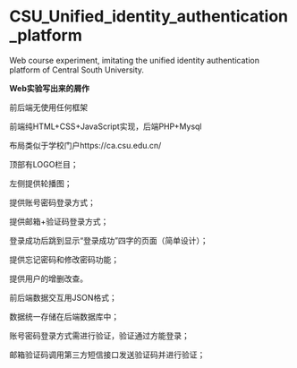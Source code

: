 # CSU_Unified_identity_authentication_platform
Web course experiment, imitating the unified identity authentication platform of Central South University.

**Web实验写出来的屑作**

前后端无使用任何框架

前端纯HTML+CSS+JavaScript实现，后端PHP+Mysql

布局类似于学校门户https://ca.csu.edu.cn/

顶部有LOGO栏目；

左侧提供轮播图；

提供账号密码登录方式；

提供邮箱+验证码登录方式；

登录成功后跳到显示“登录成功”四字的页面（简单设计）；

提供忘记密码和修改密码功能；

提供用户的增删改查。

前后端数据交互用JSON格式；

数据统一存储在后端数据库中；

账号密码登录方式需进行验证，验证通过方能登录；

邮箱验证码调用第三方短信接口发送验证码并进行验证；
